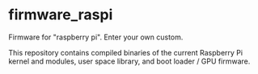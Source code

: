 # firmware_raspi
Firmware for "raspberry pi". Enter your own custom.

This repository contains compiled binaries of the current Raspberry Pi kernel and modules, user space library, and boot loader / GPU firmware.
